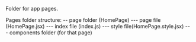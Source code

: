 Folder for app pages.

Pages folder structure:
-- page folder (HomePage)
--- page file (HomePage.jsx)
--- index file (index.js)
--- style file(HomePage.style.jsx)
--- components folder (for that page)
